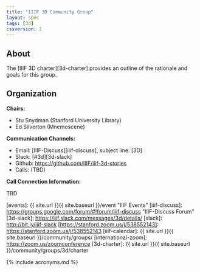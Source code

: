 ```yaml
---
title: "IIIF 3D Community Group"
layout: spec
tags: [3d]
cssversion: 2
---
```


## About

The [IIIF 3D charter][3d-charter] provides an outline of the rationale and goals for this group.

## Organization

**Chairs:**

  * Stu Snydman (Stanford University Library)
  * Ed Silverton (Mnemoscene)

**Communication Channels:**

  * Email: [IIIF-Discuss][iiif-discuss], subject line: \[3D\]
  * Slack: [#3d][3d-slack]
  * Github: https://github.com/IIIF/iiif-3d-stories
  * Calls: (TBD)

**Call Connection Information:**

  TBD

[3d-user-stories]: https://github.com/IIIF/iiif-3d-stories "3D User Stories"
[events]: {{ site.url }}{{ site.baseurl }}/event "IIIF Events"
[iiif-discuss]: https://groups.google.com/forum/#!forum/iiif-discuss "IIIF-Discuss Forum"
[3d-slack]: https://iiif.slack.com/messages/3d/details/
[slack]: http://bit.ly/iiif-slack
[https://stanford.zoom.us/j/538552143]: https://stanford.zoom.us/j/538552143
[iiif-calendar]: {{ site.url }}{{ site.baseurl }}/community/groups/
[international-zoom]: https://zoom.us/zoomconference
[3d-charter]: {{ site.url }}{{ site.baseurl }}/community/groups/3d/charter


{% include acronyms.md %}

